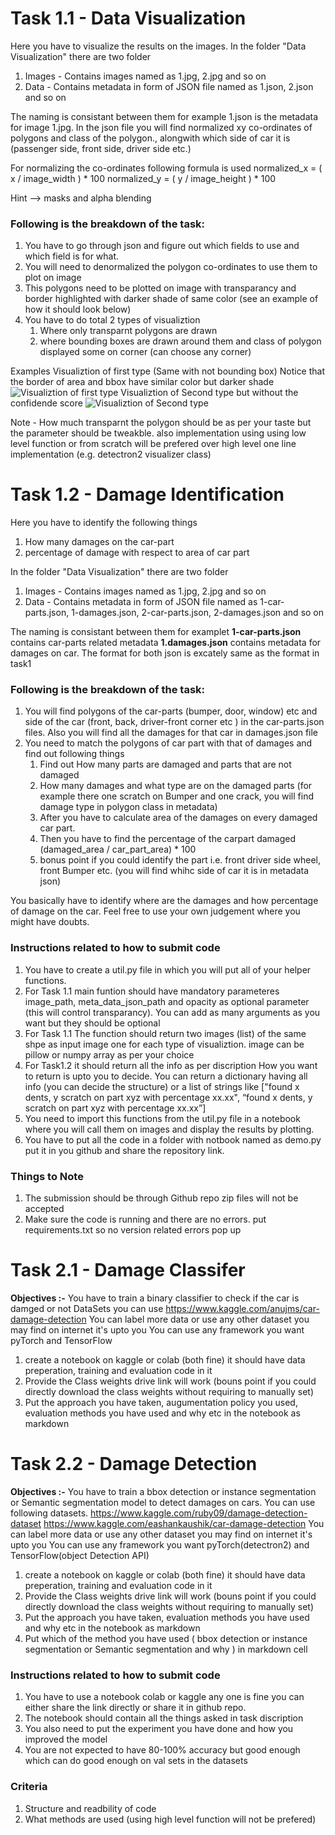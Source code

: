 #  Task 1.1 - Data Visualization
Here you have to visualize the results on the images. In the folder "Data Visualization" there are two folder
1. Images - Contains images named as 1.jpg, 2.jpg and so on
2. Data - Contains metadata in form of JSON file named as 1.json, 2.json and so on

The naming is consistant between them for example 1.json is the metadata for image 1.jpg. In the json file you will find normalized xy  co-ordinates of polygons and class of the polygon., alongwith which side of car it is (passenger side, front side, driver side etc.) 

For normalizing the co-ordinates following formula is used
normalized_x = ( x / image_width ) * 100
normalized_y = ( y / image_height ) * 100

Hint --> masks and alpha blending
### Following is the breakdown of the task:
1. You have to go through json and figure out which fields to use and which field is for what.
2. You will need to denormalized the polygon co-ordinates to use them to plot on image
3. This polygons need to be plotted on image with transparancy and border highlighted with darker shade of same color (see an example of how it should look below)
4. You have to do total 2 types of visualiztion
	1.	Where only transparnt polygons are drawn
	2.	where bounding boxes are drawn around them and class of polygon   displayed some on corner (can choose any corner)

Examples
Visualiztion of first type (Same with not bounding box)
Notice that the border of area and bbox have similar color but darker shade
![Visualiztion of first type](https://drive.google.com/uc?export=view&amp;id=1fb8BNtQa2Sde2LwcjuVLb8_oarcR17Jg)
Visualiztion of Second type but without the confidende score
![Visualiztion of Second type](https://drive.google.com/uc?export=view&amp;id=1IaDJLirO1gkKvMPYNgJVY1v0eM9wSvj0)

Note - How  much transparnt the polygon should be as per your taste but the parameter should be tweakble. also implementation using using low level function or from scratch will be prefered over high level one line implementation (e.g. detectron2 visualizer class)

#  Task 1.2 - Damage Identification
Here you have to identify the following things
1. How many damages on the car-part
2.  percentage of damage with respect to area of car part 

In the folder "Data Visualization" there are two folder

1. Images - Contains images named as 1.jpg, 2.jpg and so on
2. Data - Contains metadata in form of JSON file named as 1-car-parts.json, 1-damages.json, 2-car-parts.json, 2-damages.json and so on

The naming is consistant between them for examplet **1-car-parts.json** contains car-parts related metadata **1.damages.json** contains metadata for damages on car. The format for both json is excately same as the format in task1

### Following is the breakdown of the task:
1. You will find polygons of the car-parts (bumper, door, window) etc  and side of the car (front, back, driver-front corner etc ) in the car-parts.json files. Also you will find all the damages for that car in damages.json file
2. You need to match  the polygons of car part with that of damages and find out following things	
	1. Find out How many parts are damaged and parts that are not damaged
	2. How many damages and what type are on the damaged parts (for example there one scratch on Bumper and one crack, you will find damage type in polygon class in metadata) 
	3. After you have to calculate area of the damages on every damaged car part.
	4. Then you have to find the percentage of the carpart damaged (damaged_area / car_part_area) * 100
	5. bonus point if you could identify the part i.e. front driver side wheel, front Bumper etc. (you will find whihc side of car it is in metadata json)

You basically have to identify where are the damages and how percentage of damage on the car. Feel free to use your own judgement where you might have doubts.

### Instructions related to how to submit code
1. You have to create a util.py file in which you will put all of your helper functions.
2. For Task 1.1 main funtion should have mandatory parameteres image_path, meta_data_json_path and opacity as optional parameter (this will control transparancy). You can add as many arguments as you want but they should be optional
3. For Task 1.1 The function should return two images (list) of the same shpe as input image one for each type of visualiztion. image can be pillow or numpy array as per your choice
4. For Task1.2  it should return all the info as per discription How you want to return is upto you to decide. You can return a dictionary having all info  (you can decide the structure) or a list of strings like ["found x dents, y scratch on part xyz with percentage xx.xx", “found x dents, y scratch on part xyz with percentage xx.xx”]
5. You need to import this functions from the util.py file in a notebook where you will call them on images and display the results by plotting.
6. You have to put all the code in a folder with notbook named as demo.py put it in you github and share the repository link.

### Things to Note
1. The submission should be through Github repo zip files will not be accepted
2. Make sure the code is running and there are no errors. put requirements.txt so no version related errors pop up

#  Task 2.1 - Damage Classifer
**Objectives :-** You have to train a binary classifier to check if the car is damged or not DataSets you can use 
 https://www.kaggle.com/anujms/car-damage-detection
You can label more data or use any other dataset you may find on internet it's upto you
You can use any framework you want pyTorch and TensorFlow
1. create a notebook on kaggle or colab (both fine)  it should have data preperation, training and evaluation code in it
2. Provide the Class weights drive link will work (bouns point if you could directly download the class weights without requiring to manually set)
3. Put the approach you have taken, augumentation policy you used, evaluation methods you have used and why etc in the notebook as markdown
#  Task 2.2 - Damage Detection
**Objectives :-** You have to train a bbox detection or instance segmentation or Semantic segmentation model to detect damages on cars. You can use following datasets. 
https://www.kaggle.com/ruby09/damage-detection-dataset
https://www.kaggle.com/eashankaushik/car-damage-detection
You can label more data or use any other dataset you may find on internet it's upto you
You can use any framework you want pyTorch(detectron2) and TensorFlow(object Detection API)
1. create a notebook on kaggle or colab (both fine)  it should have data preperation, training and evaluation code in it
2. Provide the Class weights drive link will work (bouns point if you could directly download the class weights without requiring to manually set)
3. Put the approach you have taken, evaluation methods you have used and why etc in the notebook as markdown
4. Put which of the method you have used ( bbox detection or instance segmentation or Semantic segmentation and why ) in markdown cell

### Instructions related to how to submit code
1. You have to use a notebook colab or kaggle any one is fine  you can either share the link directly or share it in github repo.
2. The notebook should contain all the things asked in task discription
3. You also need to put the experiment you have done and how you improved the model
4. You are not expected to have 80-100% accuracy but good enough which can do good enough on val sets in the datasets 


### Criteria
1. Structure and readbility of code
2. What methods are used (using high level function will not be prefered)
